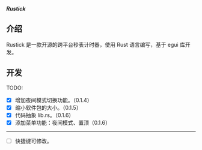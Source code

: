 ***Rustick***

## 介绍

Rustick 是一款开源的跨平台秒表计时器，使用 Rust 语言编写，基于 egui 库开发。

## 开发

TODO:
- [x] 增加夜间模式切换功能。（0.1.4）
- [x] 缩小软件包的大小。（0.1.5）
- [x] 代码抽象 lib.rs。（0.1.6）
- [x] 添加菜单功能：夜间模式、置顶（0.1.6）

---

- [ ] 快捷键可修改。